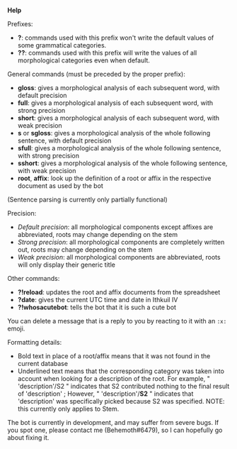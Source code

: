 **Help**

Prefixes: 
  - **?**: commands used with this prefix won't write the default values of some grammatical categories.
  - **??**: commands used with this prefix will write the values of all morphological categories even when default.

General commands (must be preceded by the proper prefix):
  - **gloss**: gives a morphological analysis of each subsequent word, with default precision
  - **full**: gives a morphological analysis of each subsequent word, with strong precision
  - **short**: gives a morphological analysis of each subsequent word, with weak precision
  - **s** or **sgloss**: gives a morphological analysis of the whole following sentence, with default precision
  - **sfull**: gives a morphological analysis of the whole following sentence, with strong precision
  - **sshort**: gives a morphological analysis of the whole following sentence, with weak precision
  - **root**, **affix**: look up the definition of a root or affix in the respective document as used by the bot

(Sentence parsing is currently only partially functional)

Precision:
  - *Default precision*: all morphological components except affixes are abbreviated, roots may change depending on the stem
  - *Strong precision*: all morphological components are completely written out, roots may change depending on the stem
  - *Weak precision*: all morphological components are abbreviated, roots will only display their generic title

Other commands:
  - **?!reload**: updates the root and affix documents from the spreadsheet
  - **?date**: gives the current UTC time and date in Ithkuil IV
  - **?!whosacutebot**: tells the bot that it is such a cute bot
    
You can delete a message that is a reply to you by reacting to it with an ``:x:`` emoji.

Formatting details:
  - Bold text in place of a root/affix means that it was not found in the current database
  - Underlined text means that the corresponding category was taken into account when looking for a description of the root.
   For example, " 'description'/S2 " indicates that S2 contributed nothing to the final result of 'description' ; However, " 'description'/__S2__ " indicates that 'description' was specifically picked because S2 was specified.
   NOTE: this currently only applies to Stem.

The bot is currently in development, and may suffer from severe bugs. If you spot one, please contact me (Behemoth#6479), so I can hopefully go about fixing it.
